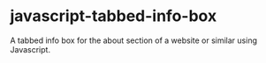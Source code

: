 # javascript-tabbed-info-box
A tabbed info box for the about section of a website or similar using Javascript.
